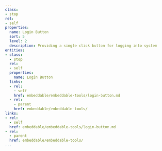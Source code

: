 ```yaml
---
class:
- stop
rel:
- self
properties:
  name: Login Button
  sort: 5
  level: 2
  description: Providing a single click button for logging into system.
entities:
- class:
  - stop
  rel:
  - self
  properties:
    name: Login Button
  links:
  - rel:
    - self
    href: embeddable/embeddable-tools/login-button.md
  - rel:
    - parent
    href: embeddable/embeddable-tools/
links:
- rel:
  - self
  href: embeddable/embeddable-tools/login-button.md
- rel:
  - parent
  href: embeddable/embeddable-tools/
...
```

